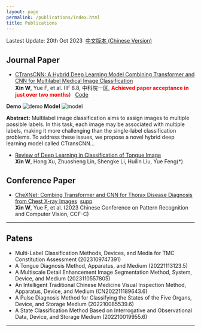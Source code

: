 ```yaml
---
layout: page
permalink: /publications/index.html
title: Publications
---
```


Lastest Update: 20th Oct 2023&nbsp;  [中文版本 (Chinese Version)](https://xinwu74.github.io/file/publications-zh/)

## Journal Paper

- [CTransCNN: A Hybrid Deep Learning Model Combining Transformer and CNN for Multilabel Medical Image Classification](https://xinwu74.github.io/mypaper/classification/20231203CTransCNN.pdf)<br>**Xin W**, Yue F, et al. (IF 8.8, 中科院一区, **<font color='red'>Achieved paper acceptance in just over two months</font>**) &nbsp;&nbsp;[Code](https://github.com/wuliwuxin/CTransCNN)<br>


**Demo**
![demo](https://xinwu74.github.io/images/demo.gif)
**Model**
![model](https://xinwu74.github.io/images/model.png)
  
**Abstract:** Multilabel image classification aims to assign images to multiple possible labels. In this task, each image may be associated with multiple labels, making it more challenging than the single-label classification problems. To address these issues, we propose a novel hybrid deep learning model called CTransCNN...

- [Review of Deep Learning in Classification of Tongue Image](https://xinwu74.github.io/mypaper/review/2022review.pdf)<br>**Xin W**, Hong Xu, Zhuosheng Lin, Shengke Li, Huilin Liu, Yue Feng(*)

## Conference Paper

- [CheXNet: Combing Transformer and CNN for Thorax Disease Diagnosis from Chest X-ray Images](https://xinwu74.github.io/mypaper/Conference/2023PRCV-CheXNet.pdf)&nbsp;&nbsp;[supp](https://xinwu74.github.io/mypaper/Conference/2023PRCV-CheXNet_Supp.pdf)<br>**Xin W**, Yue F, et al. (2023 Chinese Conference on Pattern Recognition and Computer Vision, CCF-C) <br>

<!-- ## Working Manuscript

- Detecting Multiple-mix-attack in IoT Networks through Reconstruction and Classiﬁcation Machine Learning Techniques<br>Sensors Journal (IF: 3.847). Under major modification.<br>

- Multi-objective Optimization Model Based on Analysis of Human-Land Relationship Coupling: A Case Study of the Masai Mara National Reserve<br>The 5th International Conference on Modeling, Simulation, Optimization and Algorithm. Under working. -->
---

## Patens

- Multi-Label Classification Methods, Devices, and Media for TMC Constitution Assessment (2023109747391)
- A Tongue Diagnosis Method, Apparatus, and Medium (20221113123.5)
- A Multiscale Detail Enhancement Image Segmentation Method, System, Device, and Medium (2023110557805)
- An Intelligent Traditional Chinese Medicine Visual Inspection Method, Apparatus, Device, and Medium (CN202211189643.6)
- A Pulse Diagnosis Method for Classifying the States of the Five Organs, Device, and Storage Medium (202210085539.6)
- A State Classification Method Based on Interrogative and Observational Data, Device, and Storage Medium (202210019955.6)

---

